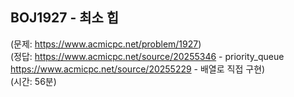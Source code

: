 ## BOJ1927 - 최소 힙  
(문제: https://www.acmicpc.net/problem/1927)  
(정답: https://www.acmicpc.net/source/20255346 - priority_queue  
https://www.acmicpc.net/source/20255229 - 배열로 직접 구현)  
(시간: 56분)  

